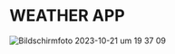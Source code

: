 <h1>WEATHER APP</h1>

![Bildschirmfoto 2023-10-21 um 19 37 09](https://github.com/stefanselic/react-weather-app/assets/129748801/f666f770-dd58-45c4-a9f0-a6bdc47e2855)
